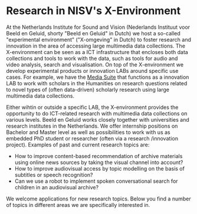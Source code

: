 # Research in NISV's X-Environment

At the Netherlands Institute for Sound and Vision (Nederlands Instituut voor Beeld en Geluid, shorty "Beeld en Geluid" in Dutch) we host a so-called "experimental environment" ("X-omgeving" in Dutch) to foster research and innovation in the area of accessing large multimedia data collections. The X-environment can be seen as a ICT infrastructure that encloses both data collections and tools to work with the data, such as tools for audio and video analysis, search and visualisation. On top of the X-environment we develop experimental products or innovation LABs around specific use cases. For example, we have the [Media Suite](https://mediasuite.clariah.nl/) that functions as a innovation LAB to work with scholars in the Humanities on research questions related to novel types of (often data-driven) scholarly research using large multimedia data collections. 

Either wihtin or outside a specific LAB, the X-environment provides the opportunity to do ICT-related research with multimedia data collections on various levels. Beeld en Geluid works closely together with universities and research institutes in the Netherlands. We offer internship positions on Bachelor and Master level as well as possibilities to work with us as embedded PhD student or researcher (often via a research /innovation project). Examples of past and current research topics are:
* How to improve content-based recommendation of archive materials using online news sources by taking the visual channel into account?
* How to improve audiovisual access by topic modelling on the basis of subtitles or speech recognition?
* Can we use a robot to implement spoken conversational search for children in an audiovisual archive? 

We welcome applications for new research topics. Below you find a number of topics in different areas we are specifically interested in.
 
 
